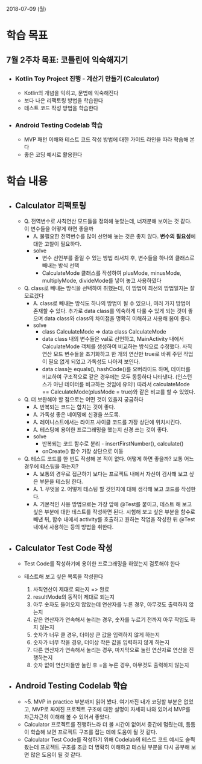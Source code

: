 2018-07-09 (월)

# 학습 목표

##  7월 2주차 목표: 코틀린에 익숙해지기

- ### Kotlin Toy Project 진행 - 계산기 만들기 (Calculator)

  - Kotlin의 개념을 익히고, 문법에 익숙해진다
  - 보다 나은 리팩토링 방법을 학습한다
  - 테스트 코드 작성 방법을 학습한다
- ### Android Testing Codelab 학습

  - MVP 패턴 이해와 테스트 코드 작성 방법에 대한 가이드 라인을 따라 학습해 본다
  - 좋은 코딩 예시로 활용한다

# 학습 내용

- ## Calculator 리팩토링

  - Q. 전역변수로 사칙연산 모드들을 정의해 놓았는데, 너저분해 보이는 것 같다. 이 변수들을 어떻게 하면 좋을까
    - A. 불필요한 전역변수를 많이 선언해 놓는 것은 좋지 않다. **변수의** **필요성**에 대한 고찰이 필요하다.
    - solve
      - 변수 선언부를 줄일 수 있는 방법 리서치 후, 변수들을 하나의 클래스로 빼내는 방식 선택
      - CalculateMode 클래스를 작성하여 plusMode, minusMode, multiplyMode, divideMode를 넣어 놓고 사용하였다
  - Q. class로 빼내는 방식을 선택하여 취했는데, 이 방법이 최선의 방법일지는 잘 모르겠다
    - A. class로 빼내는 방식도 하나의 방법이 될 수 있으나, 여러 가지 방법이 존재할 수 있다. 추가로 data class를 익숙하게 다룰 수 있게 되는 것이 좋으며 data class와 class의 차이점을 명확히 이해하고 사용해 봄이 좋다.
    - solve
      - class CalculateMode => data class CalculateMode
      - data class 내의 변수들은 val로 선언하고, MainActivity 내에서 CalculateMode 객체를 생성하여 비교하는 방식으로 수정했다. 사칙연산 모드 변수들을 초기화하고 한 개의 연산만 true로 바꿔 주던 작업이 필요 없게 되었고 가독성도 나아져 보인다.
      - data class는 equals(), hashCode()를 오버라이드 하며, 데이터를 비교하여 구조적으로 같은 경우에는 모두 동등하다 나타낸다. (인스턴스가 아닌 데이터를 비교하는 것임에 유의!) 따라서 calculateMode == CalculateMode(plusMode = true)와 같은 비교를 할 수 있었다.
  - Q. 더 보완해야 할 점으로는 어떤 것이 있을지 궁금하다
    - A. 반복되는 코드는 합치는 것이 좋다.
    - A. 가독성 좋은 네이밍에 신경을 쓰도록.
    - A. 레이니스트에서는 라이프 사이클 코드를 가장 상단에 위치시킨다.
    - A. 테스팅에 용이한 프로그래밍을 했는지 신경 쓰는 것이 좋다.
    - solve
      - 반복되는 코드 함수로 분리 - insertFirstNumber(), calculate()
      - onCreate() 함수 가장 상단으로 이동
  - Q. 테스트 코드를 한 번도 작성해 본 적이 없다. 어떻게 하면 좋을까? 보통 어느 경우에 테스팅을 하는지?
    - A. 보통의 경우로 접근하기 보다는 프로젝트 내에서 자신이 검사해 보고 싶은 부분을 테스팅 한다.
    - A. 1. 무엇을 2. 어떻게 테스팅 할 것인지에 대해 생각해 보고 코드를 작성한다.
    - A. 기본적인 사용 방법으로는 가장 앞에 @Test를 붙이고, 테스트 해 보고 싶은 부분에 대한 테스트를 작성하면 된다. 시험해 보고 싶은 부분을 함수로 빼낸 뒤, 함수 내에서 activity를 호출하고 원하는 작업을 작성한 뒤 @Test 내에서 사용하는 등의 방법을 취한다.

- ## Calculator Test Code 작성

  - Test Code를 작성하기에 용이한 프로그래밍을 하였는지 검토해야 한다

  - 테스트해 보고 싶은 목록을 작성한다

    1. 사칙연산이 제대로 되는지 => 완료
    2. resultMode의 동작이 제대로 되는지
    3. 아무 숫자도 들어오지 않았는데 연산자를 누른 경우, 아무것도 출력하지 않는지
    4. 같은 연산자가 연속해서 눌리는 경우, 숫자를 누르기 전까지 아무 작업도 하지 않는지
    5. 숫자가 너무 클 경우, 더이상 큰 값을 입력하지 않게 하는지
    6. 숫자가 너무 작을 경우, 더이상 작은 값을 입력하지 않게 하는지
    7. 다른 연산자가 연속해서 눌리는 경우, 마지막으로 눌린 연산자로 연산을 진행하는지
    8. 숫자 없이 연산자들만 눌린 후 =을 누른 경우, 아무것도 출력하지 않는지

- ## Android Testing Codelab 학습

  - ~5. MVP in practice 부분까지 읽어 봤다. 여기까진 내가 코딩할 부분은 없었고, MVP로 짜여진 프로젝트 구조에 대한 설명이 자세히 나와 있어서 MVP를 차근차근히 이해해 볼 수 있어서 좋았다.
  - Calculator 프로젝트를 진행하느라 더 볼 시간이 없어서 중간에 멈췄는데, 틈틈이 학습해 보면 프로젝트 구조를 잡는 데에 도움이 될 것 같다.
  - Calculator Test Code를 작성하기 위해 Codelab의 테스트 코드 예시도 슬쩍 봤는데 프로젝트 구조를 조금 더 명확히 이해하고 테스팅 부분을 다시 공부해 보면 많은 도움이 될 것 같다.

